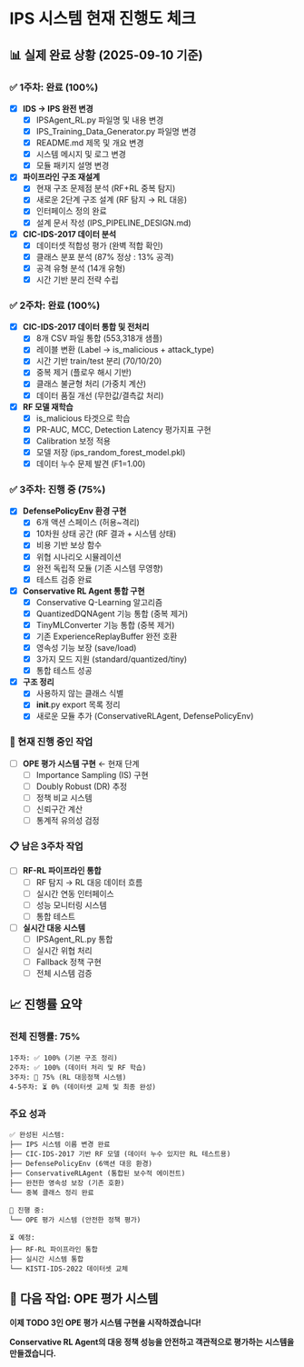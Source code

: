 # IPS 시스템 현재 진행도 체크

## 📊 실제 완료 상황 (2025-09-10 기준)

### ✅ 1주차: 완료 (100%)
- [x] **IDS → IPS 완전 변경**
  - [x] IPSAgent_RL.py 파일명 및 내용 변경
  - [x] IPS_Training_Data_Generator.py 파일명 변경
  - [x] README.md 제목 및 개요 변경
  - [x] 시스템 메시지 및 로그 변경
  - [x] 모듈 패키지 설명 변경

- [x] **파이프라인 구조 재설계**
  - [x] 현재 구조 문제점 분석 (RF+RL 중복 탐지)
  - [x] 새로운 2단계 구조 설계 (RF 탐지 → RL 대응)
  - [x] 인터페이스 정의 완료
  - [x] 설계 문서 작성 (IPS_PIPELINE_DESIGN.md)

- [x] **CIC-IDS-2017 데이터 분석**
  - [x] 데이터셋 적합성 평가 (완벽 적합 확인)
  - [x] 클래스 분포 분석 (87% 정상 : 13% 공격)
  - [x] 공격 유형 분석 (14개 유형)
  - [x] 시간 기반 분리 전략 수립

### ✅ 2주차: 완료 (100%)
- [x] **CIC-IDS-2017 데이터 통합 및 전처리**
  - [x] 8개 CSV 파일 통합 (553,318개 샘플)
  - [x] 레이블 변환 (Label → is_malicious + attack_type)
  - [x] 시간 기반 train/test 분리 (70/10/20)
  - [x] 중복 제거 (플로우 해시 기반)
  - [x] 클래스 불균형 처리 (가중치 계산)
  - [x] 데이터 품질 개선 (무한값/결측값 처리)

- [x] **RF 모델 재학습**
  - [x] is_malicious 타겟으로 학습
  - [x] PR-AUC, MCC, Detection Latency 평가지표 구현
  - [x] Calibration 보정 적용
  - [x] 모델 저장 (ips_random_forest_model.pkl)
  - [x] 데이터 누수 문제 발견 (F1=1.00)

### ✅ 3주차: 진행 중 (75%)
- [x] **DefensePolicyEnv 환경 구현**
  - [x] 6개 액션 스페이스 (허용~격리)
  - [x] 10차원 상태 공간 (RF 결과 + 시스템 상태)
  - [x] 비용 기반 보상 함수
  - [x] 위협 시나리오 시뮬레이션
  - [x] 완전 독립적 모듈 (기존 시스템 무영향)
  - [x] 테스트 검증 완료

- [x] **Conservative RL Agent 통합 구현**
  - [x] Conservative Q-Learning 알고리즘
  - [x] QuantizedDQNAgent 기능 통합 (중복 제거)
  - [x] TinyMLConverter 기능 통합 (중복 제거)
  - [x] 기존 ExperienceReplayBuffer 완전 호환
  - [x] 영속성 기능 보장 (save/load)
  - [x] 3가지 모드 지원 (standard/quantized/tiny)
  - [x] 통합 테스트 성공

- [x] **구조 정리**
  - [x] 사용하지 않는 클래스 식별
  - [x] __init__.py export 목록 정리
  - [x] 새로운 모듈 추가 (ConservativeRLAgent, DefensePolicyEnv)

### 🔄 현재 진행 중인 작업
- [ ] **OPE 평가 시스템 구현** ← 현재 단계
  - [ ] Importance Sampling (IS) 구현
  - [ ] Doubly Robust (DR) 추정
  - [ ] 정책 비교 시스템
  - [ ] 신뢰구간 계산
  - [ ] 통계적 유의성 검정

### 📋 남은 3주차 작업
- [ ] **RF-RL 파이프라인 통합**
  - [ ] RF 탐지 → RL 대응 데이터 흐름
  - [ ] 실시간 연동 인터페이스
  - [ ] 성능 모니터링 시스템
  - [ ] 통합 테스트

- [ ] **실시간 대응 시스템**
  - [ ] IPSAgent_RL.py 통합
  - [ ] 실시간 위협 처리
  - [ ] Fallback 정책 구현
  - [ ] 전체 시스템 검증

## 📈 진행률 요약

### **전체 진행률: 75%**
```
1주차: ✅ 100% (기본 구조 정리)
2주차: ✅ 100% (데이터 처리 및 RF 학습)  
3주차: 🔄 75% (RL 대응정책 시스템)
4-5주차: ⏳ 0% (데이터셋 교체 및 최종 완성)
```

### **주요 성과**
```
✅ 완성된 시스템:
├── IPS 시스템 이름 변경 완료
├── CIC-IDS-2017 기반 RF 모델 (데이터 누수 있지만 RL 테스트용)
├── DefensePolicyEnv (6액션 대응 환경)
├── ConservativeRLAgent (통합된 보수적 에이전트)
├── 완전한 영속성 보장 (기존 호환)
└── 중복 클래스 정리 완료

🔄 진행 중:
└── OPE 평가 시스템 (안전한 정책 평가)

⏳ 예정:
├── RF-RL 파이프라인 통합
├── 실시간 시스템 통합
└── KISTI-IDS-2022 데이터셋 교체
```

## 🚀 다음 작업: OPE 평가 시스템

**이제 TODO 3인 OPE 평가 시스템 구현을 시작하겠습니다!**

**Conservative RL Agent의 대응 정책 성능을 안전하고 객관적으로 평가하는 시스템을 만들겠습니다.**

